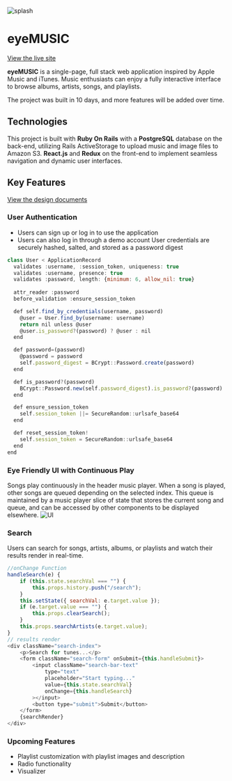 ![splash]
# eyeMUSIC

[View the live site](https://eyemusic.herokuapp.com/ "eyeMUSIC")

**eyeMUSIC** is a single-page, full stack web application inspired by Apple Music and iTunes. Music enthusiasts can enjoy a fully interactive interface to browse albums, artists, songs, and playlists.

The project was built in 10 days, and more features will be added over time.

## Technologies

This project is built with **Ruby On Rails** with a **PostgreSQL** database on the back-end, utilizing Rails ActiveStorage to upload music and image files to Amazon S3. **React.js** and **Redux** on the front-end to implement seamless navigation and dynamic user interfaces.

## Key Features

[View the design documents](https://github.com/kmoonwright/eyeMusic_fullstack/wiki "eyeMUSIC Wiki")


### User Authentication
* Users can sign up or log in to use the application
* Users can also log in through a demo account
User credentials are securely hashed, salted, and stored as a password digest

```javascript
class User < ApplicationRecord
  validates :username, :session_token, uniqueness: true
  validates :username, presence: true
  validates :password, length: {minimum: 6, allow_nil: true}
  
  attr_reader :password
  before_validation :ensure_session_token

  def self.find_by_credentials(username, password)
    @user = User.find_by(username: username)
    return nil unless @user
    @user.is_password?(password) ? @user : nil
  end

  def password=(password)
    @password = password
    self.password_digest = BCrypt::Password.create(password)
  end

  def is_password?(password)
    BCrypt::Password.new(self.password_digest).is_password?(password)
  end

  def ensure_session_token
    self.session_token ||= SecureRandom::urlsafe_base64
  end

  def reset_session_token!
    self.session_token = SecureRandom::urlsafe_base64
  end
end
```

### Eye Friendly UI with Continuous Play
Songs play continuously in the header music player. When a song is played, other songs are queued depending on the selected index. This queue is maintained by a music player slice of state that stores the current song and queue, and can be accessed by other components to be displayed elsewhere.
![UI]

### Search
Users can search for songs, artists, albums, or playlists and watch their results render in real-time.
```javascript
//onChange Function
handleSearch(e) {
    if (this.state.searchVal === "") {
        this.props.history.push("/search");
    }
    this.setState({ searchVal: e.target.value });
    if (e.target.value === "") {
        this.props.clearSearch();
    }
    this.props.searchArtists(e.target.value);
}
// results render
<div className="search-index">
    <p>Search for tunes...</p>
    <form className="search-form" onSubmit={this.handleSubmit}>
        <input className="search-bar-text"
            type="text"
            placeholder="Start typing..."
            value={this.state.searchVal}
            onChange={this.handleSearch}
        ></input>
        <button type="submit">Submit</button>
    </form>
    {searchRender}
</div>
```

### Upcoming Features
* Playlist customization with playlist images and description
* Radio functionality
* Visualizer

[logo]: https://github.com/kmoonwright/eyeMusic_fullstack/blob/master/app/assets/images/icon-eyemusic-logo.png "eyeMUSIC Logo"
[splash]: https://publicchum.s3-us-west-1.amazonaws.com/eyeMusic-splash2.png "eyeMUSIC Splash"
[ui]: https://publicchum.s3-us-west-1.amazonaws.com/eyeMusic-ui.png "eyeMUSIC UI"

